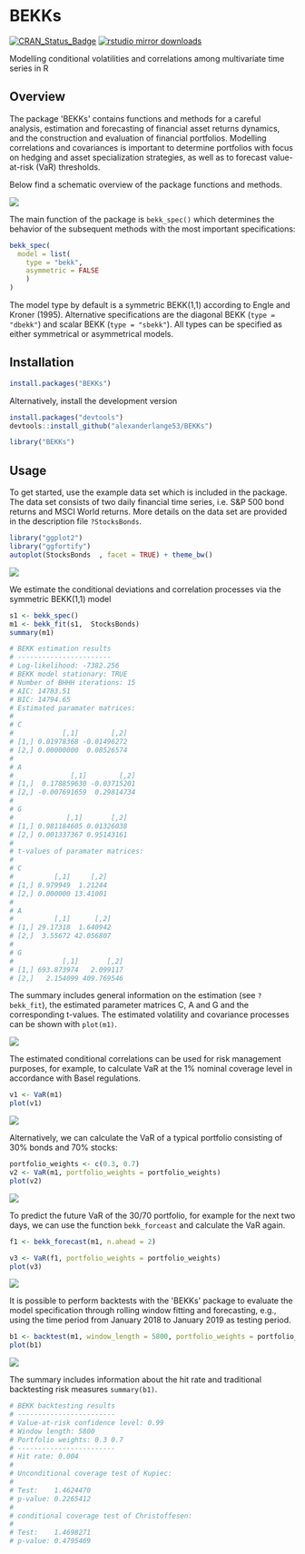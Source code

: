 BEKKs
=====
[![CRAN\_Status\_Badge](http://www.r-pkg.org/badges/version/BEKKs)](https://cran.r-project.org/package=BEKKs) 
[![rstudio mirror downloads](http://cranlogs.r-pkg.org/badges/grand-total/BEKKs)](https://cran.r-project.org/package=BEKKs)

Modelling conditional volatilities and correlations among multivariate time series in R

## Overview

The package 'BEKKs' contains functions and methods for a careful analysis, estimation and forecasting of financial asset returns dynamics, and the construction and evaluation of financial portfolios. Modelling correlations and covariances is important to determine portfolios with focus on hedging and asset specialization strategies, as well as to forecast value-at-risk (VaR) thresholds. 

Below find a schematic overview of the package functions and methods.

![](man/figures/flow.png) 

The main function of the package is `bekk_spec()` which determines the behavior of the subsequent methods with the most important specifications:

```r
bekk_spec(
  model = list(
    type = "bekk", 
    asymmetric = FALSE
    )
)
```

The model type by default is a symmetric BEKK(1,1) according to Engle and Kroner (1995). Alternative specifications are the diagonal BEKK (`type = "dbekk"`) and scalar BEKK (`type = "sbekk"`). All types can be specified as either symmetrical or asymmetrical models.     

## Installation

```r
install.packages("BEKKs")
```

Alternatively, install the development version


```r
install.packages("devtools")
devtools::install_github("alexanderlange53/BEKKs")
```


```r
library("BEKKs")
```

## Usage

To get started, use the example data set which is included in the package. The data set consists of two daily financial time series, i.e. S&P 500 bond returns and MSCI World returns. More details on the data set are provided in the description file `?StocksBonds`.

```r
library("ggplot2")
library("ggfortify")
autoplot(StocksBonds  , facet = TRUE) + theme_bw()
```

![](man/figures/Data.png)

We estimate the conditional deviations and correlation processes via the symmetric BEKK(1,1) model

```r
s1 <- bekk_spec()
m1 <- bekk_fit(s1,  StocksBonds)
summary(m1)

# BEKK estimation results
# -----------------------
# Log-likelihood: -7382.256
# BEKK model stationary: TRUE
# Number of BHHH iterations: 15
# AIC: 14783.51
# BIC: 14794.65
# Estimated paramater matrices: 
# 
# C 
#            [,1]        [,2]
# [1,] 0.01978368 -0.01496272
# [2,] 0.00000000  0.08526574
# 
# A 
#              [,1]        [,2]
# [1,]  0.178859630 -0.03715201
# [2,] -0.007691659  0.29814734
# 
# G 
#             [,1]       [,2]
# [1,] 0.981184605 0.01326038
# [2,] 0.001337367 0.95143161
# 
# t-values of paramater matrices: 
# 
# C 
#          [,1]     [,2]
# [1,] 8.979949  1.21244
# [2,] 0.000000 13.41001
# 
# A 
#          [,1]      [,2]
# [1,] 29.17318  1.640942
# [2,]  3.55672 42.056807
# 
# G 
#            [,1]       [,2]
# [1,] 693.873974   2.099117
# [2,]   2.154099 409.769546
```

The summary includes general information on the estimation (see `?bekk_fit`), the estimated parameter matrices C, A and G and the corresponding t-values. The estimated volatility and covariance processes can be shown with `plot(m1)`.

![](man/figures/est_vola.png)

The estimated conditional correlations can be used for risk management purposes, for example, to calculate VaR at the 1% nominal coverage level in accordance with Basel regulations.

```r
v1 <- VaR(m1)
plot(v1)
```

![](man/figures/VaR_in_sample.png)

Alternatively, we can calculate the VaR of a typical portfolio consisting of 30% bonds and 70% stocks:

```r
portfolio_weights <- c(0.3, 0.7)
v2 <- VaR(m1, portfolio_weights = portfolio_weights)
plot(v2)
```
![](man/figures/VaR_portfolio3070.png)

To predict the future VaR of the 30/70 portfolio, for example for the next two days, we can use the function `bekk_forceast` and calculate the VaR again.

```r
f1 <- bekk_forecast(m1, n.ahead = 2)

v3 <- VaR(f1, portfolio_weights = portfolio_weights)
plot(v3)
```
![](man/figures/VaR_portfolio_forecast.png)

It is possible to perform backtests with the 'BEKKs' package to evaluate the model specification through rolling window fitting and forecasting, e.g., using the time period from January 2018 to January 2019 as testing period.

```r
b1 <- backtest(m1, window_length = 5800, portfolio_weights = portfolio_weights, n.ahead = 2)
plot(b1)
```

![](man/figures/backtest.png)

The summary includes information about the hit rate and traditional backtesting risk measures `summary(b1)`.

```r
# BEKK backtesting results
# ------------------------
# Value-at-risk confidence level: 0.99
# Window length: 5800
# Portfolio weights: 0.3 0.7
# ------------------------
# Hit rate: 0.004 
# 
# Unconditional coverage test of Kupiec: 
#                   
# Test:    1.4624470
# p-value: 0.2265412
# 
# conditional coverage test of Christoffesen: 
#                   
# Test:    1.4698271
# p-value: 0.4795469
```
